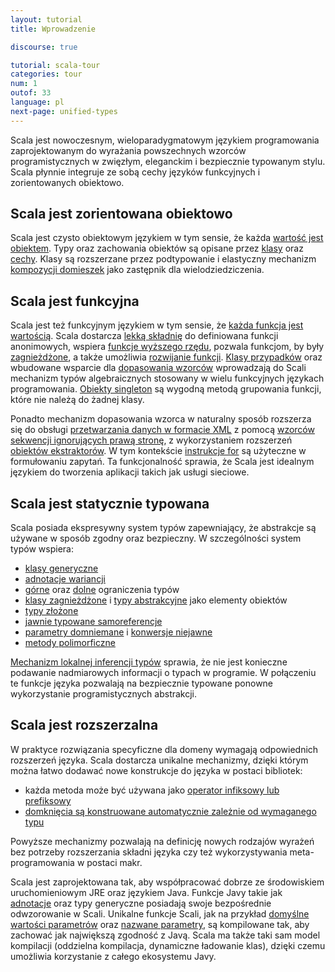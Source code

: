 ```yaml
---
layout: tutorial
title: Wprowadzenie

discourse: true

tutorial: scala-tour
categories: tour
num: 1
outof: 33
language: pl
next-page: unified-types
---
```


Scala jest nowoczesnym, wieloparadygmatowym językiem programowania zaprojektowanym do wyrażania powszechnych wzorców programistycznych w zwięzłym, eleganckim i bezpiecznie typowanym stylu. Scala płynnie integruje ze sobą cechy języków funkcyjnych i zorientowanych obiektowo.

## Scala jest zorientowana obiektowo ##
Scala jest czysto obiektowym językiem w tym sensie, że każda [wartość jest obiektem](unified-types.html). Typy oraz zachowania obiektów są opisane przez [klasy](classes.html) oraz [cechy](traits.html). Klasy są rozszerzane przez podtypowanie i elastyczny mechanizm [kompozycji domieszek](mixin-class-composition.html) jako zastępnik dla wielodziedziczenia.

## Scala jest funkcyjna ##
Scala jest też funkcyjnym językiem w tym sensie, że [każda funkcja jest wartością](unified-types.html). Scala dostarcza [lekką składnię](anonymous-function-syntax.html) do definiowana funkcji anonimowych, wspiera [funkcje wyższego rzędu](higher-order-functions.html), pozwala funkcjom, by były [zagnieżdżone](nested-functions.html), a także umożliwia [rozwijanie funkcji](currying.html). [Klasy przypadków](case-classes.html) oraz wbudowane wsparcie dla [dopasowania wzorców](pattern-matching.html) wprowadzają do Scali mechanizm typów algebraicznych stosowany w wielu funkcyjnych językach programowania. [Obiekty singleton](singleton-objects) są wygodną metodą grupowania funkcji, które nie należą do żadnej klasy. 

Ponadto mechanizm dopasowania wzorca w naturalny sposób rozszerza się do obsługi [przetwarzania danych w formacie XML](xml-processing.html) z pomocą [wzorców sekwencji ignorujących prawą stronę](regular-expression-patterns.html), z wykorzystaniem rozszerzeń [obiektów ekstraktorów](extractor-objects.html). W tym kontekście [instrukcje for](sequence-comprehensions.html) są użyteczne w formułowaniu zapytań. Ta funkcjonalność sprawia, że Scala jest idealnym językiem do tworzenia aplikacji takich jak usługi sieciowe.

## Scala jest statycznie typowana ##
Scala posiada ekspresywny system typów zapewniający, że abstrakcje są używane w sposób zgodny oraz bezpieczny. W szczególności system typów wspiera:

* [klasy generyczne](generic-classes.html)
* [adnotacje wariancji](variances.html)
* [górne](upper-type-bounds.html) oraz [dolne](lower-type-bounds.html) ograniczenia typów
* [klasy zagnieżdżone](inner-classes.html) i [typy abstrakcyjne](abstract-types.html) jako elementy obiektów
* [typy złożone](compound-types.html)
* [jawnie typowane samoreferencje](explicitly-typed-self-references.html)
* [parametry domniemane](implicit-parameters.html) i [konwersje niejawne](implicit-conversions.html)
* [metody polimorficzne](polymorphic-methods.html)

[Mechanizm lokalnej inferencji typów](local-type-inference.html) sprawia, że nie jest konieczne podawanie nadmiarowych informacji o typach w programie. W połączeniu te funkcje języka pozwalają na bezpiecznie typowane ponowne wykorzystanie programistycznych abstrakcji.

## Scala jest rozszerzalna ##
W praktyce rozwiązania specyficzne dla domeny wymagają odpowiednich rozszerzeń języka. Scala dostarcza unikalne mechanizmy, dzięki którym można łatwo dodawać nowe konstrukcje do języka w postaci bibliotek:

* każda metoda może być używana jako [operator infiksowy lub prefiksowy](operators.html)
* [domknięcia są konstruowane automatycznie zależnie od wymaganego typu](automatic-closures.html)

Powyższe mechanizmy pozwalają na definicję nowych rodzajów wyrażeń bez potrzeby rozszerzania składni języka czy też wykorzystywania meta-programowania w postaci makr.

Scala jest zaprojektowana tak, aby współpracować dobrze ze środowiskiem uruchomieniowym JRE oraz językiem Java. Funkcje Javy takie jak [adnotacje](annotations.html) oraz typy generyczne posiadają swoje bezpośrednie odwzorowanie w Scali. Unikalne funkcje Scali, jak na przykład [domyślne wartości parametrów](default-parameter-values.html) oraz [nazwane parametry](named-parameters.html), są kompilowane tak, aby zachować jak największą zgodność z Javą. Scala ma także taki sam model kompilacji (oddzielna kompilacja, dynamiczne ładowanie klas), dzięki czemu umożliwia korzystanie z całego ekosystemu Javy.
